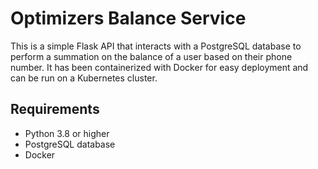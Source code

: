 # Optimizers Balance Service
This is a simple Flask API that interacts with a PostgreSQL database to perform a summation on the balance of a user based on their phone number. It has been containerized with Docker for easy deployment and can be run on a Kubernetes cluster.

## Requirements
* Python 3.8 or higher
* PostgreSQL database
* Docker
